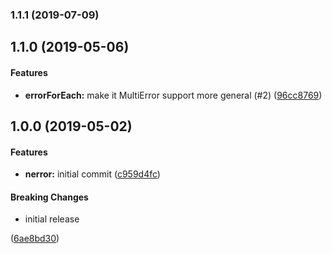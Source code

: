 <a name="1.1.1"></a>
### 1.1.1 (2019-07-09)


<a name="1.1.0"></a>
## 1.1.0 (2019-05-06)


#### Features

* **errorForEach:** make it MultiError support more general (#2) ([96cc8769](https://github.com/Netflix/nerror/commit/96cc8769))


<a name="1.0.0"></a>
## 1.0.0 (2019-05-02)


#### Features

* **nerror:** initial commit ([c959d4fc](https://github.com/Netflix/nerror/commit/c959d4fc))


#### Breaking Changes

* initial release

 ([6ae8bd30](https://github.com/Netflix/nerror/commit/6ae8bd30))


